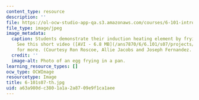```yaml
---
content_type: resource
description: ''
file: https://ol-ocw-studio-app-qa.s3.amazonaws.com/courses/6-101-introductory-analog-electronics-laboratory-spring-2007/a63a980dc3801a1a2a8709e9f1ca1aee_6-101s07-th.jpg
file_type: image/jpeg
image_metadata:
  caption: Students demonstrate their induction heating element by frying some eggs.
    See this short video ([AVI - 6.8 MB](/ans7870/6/6.101/s07/projects/scrambling_eggs.avi))
    for more. (Courtesy Ron Roscoe, Allie Jacobs and Joseph Fernandez. Used with permission.)
  credit: ''
  image-alt: Photo of an egg frying in a pan.
learning_resource_types: []
ocw_type: OCWImage
resourcetype: Image
title: 6-101s07-th.jpg
uid: a63a980d-c380-1a1a-2a87-09e9f1ca1aee
---
```

